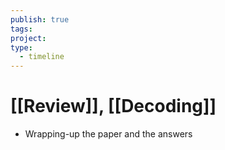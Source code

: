 ```yaml
---
publish: true
tags: 
project: 
type:
  - timeline
---
```

# [[Review]], [[Decoding]]
- Wrapping-up the paper and the answers